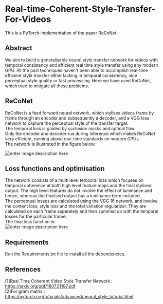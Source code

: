 # Real-time-Coherent-Style-Transfer-For-Videos
This is a PyTorch implementation of the paper ReCoNet.
## Abstract
We aim to build a generalisable neural style transfer network for videos with temporal consistency and efficient real time style transfer using any modern GPU. All the past techniques haven't been able to accomplish real-time efficient style transfer either lacking in temporal consistency, nice perceptual style quality or fast processing. Here we have used ReCoNet, which tried to mitigate all these problems.
## ReCoNet
ReCoNet is a feed forward neural network, which stylises videos frame by frame through an encoder and subsequently a decoder, and a VGG loss network to capture the perceptual style of the transfer target.<br>
The temporal loss is guided by occlusion masks and optical flow.<br>
Only the encoder and decoder run during inference which makes ReCoNet very efficient, running above real-time standards on modern GPUs.<br>
The network is illustrated in the figure below:<br>

![enter image description here](https://github.com/skq024/Real-time-Coherent-Style-Transfer-For-Videos/blob/master/network.png)

## Loss functions and optimisation
The network consists of a multi level temporal loss which focuses on temporal coherence at both high level feature maps and the final stylised output. The high level features do not involve the effect of luminance and hence, whereas the finalised output has a luminance term included.<br>
The perceptual losses are calculated using the VGG 16 network, and involve the content loss, style loss and the total variation regularizer. They are calculated on each frame separately and then summed up with the temporal losses for the particular frame.<br>
The final loss function is:<br>
![enter image description here](https://github.com/skq024/Real-time-Coherent-Style-Transfer-For-Videos/blob/master/finalloss.png)
## Requirements
Run the Requirements.txt file to install all the dependencies.
## References
[1]Real Time Coherent Video Style Transfer Network : https://arxiv.org/pdf/1807.01197.pdf <br>
[2]For gram matrix : https://pytorch.org/tutorials/advanced/neural_style_tutorial.html

